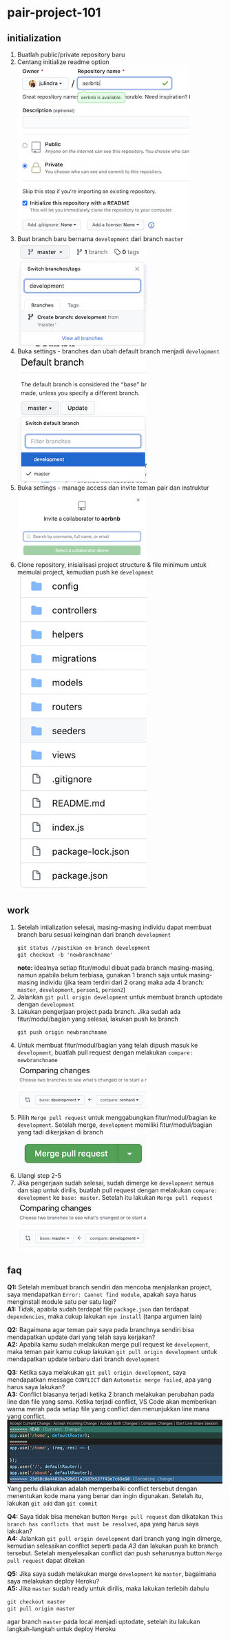 # pair-project-101

## initialization
1. Buatlah public/private repository baru
2. Centang initialize readme option  
	![new-repository](assets/new-repository.png)
3. Buat branch baru bernama `development` dari branch `master`  
	![development-branch](assets/development-branch.png)
4. Buka settings - branches dan ubah default branch menjadi `development`  
	![default-branch](assets/default-branch.png)
5. Buka settings - manage access dan invite teman pair dan instruktur  
	![invite](assets/invite.png)
6. Clone repository, inisialisasi project structure & file minimum untuk memulai project, kemudian push ke `development`  
	![initial](assets/initial.png)

## work
1. Setelah intialization selesai, masing-masing individu dapat membuat branch baru sesuai keinginan dari branch `development`
	```
	git status //pastikan on branch development
	git checkout -b 'newbranchname'
	```
	**note:** idealnya setiap fitur/modul dibuat pada branch masing-masing, namun apabila belum terbiasa, gunakan 1 branch saja untuk masing-masing individu (jika team terdiri dari 2 orang maka ada 4 branch: `master`, `development`, `person1`, `person2`)
2. Jalankan `git pull origin development` untuk membuat branch uptodate dengan `development`
3. Lakukan pengerjaan project pada branch. Jika sudah ada fitur/modul/bagian yang selesai, lakukan push ke branch
	```
	git push origin newbranchname
	```
4. Untuk membuat fitur/modul/bagian yang telah dipush masuk ke `development`, buatlah pull request dengan melakukan `compare: newbranchname`  
	![pull-request](assets/pull-request.png)
5. Pilih `Merge pull request` untuk menggabungkan fitur/modul/bagian ke `development`. Setelah merge, `development` memiliki fitur/modul/bagian yang tadi dikerjakan di branch  
	![merge](assets/merge.png)
6. Ulangi step 2-5
7. Jika pengerjaan sudah selesai, sudah dimerge ke `development` semua dan siap untuk dirilis, buatlah pull request dengan melakukan `compare: development` ke `base: master`. Setelah itu lakukan `Merge pull request`  
	![pull-request-master](assets/pull-request-master.png)

## faq
**Q1:** Setelah membuat branch sendiri dan mencoba menjalankan project, saya mendapatkan `Error: Cannot find module`, apakah saya harus menginstall module satu per satu lagi?  
**A1:** Tidak, apabila sudah terdapat file `package.json` dan terdapat `dependencies`, maka cukup lakukan `npm install` (tanpa argumen lain)

**Q2:** Bagaimana agar teman pair saya pada branchnya sendiri bisa mendapatkan update dari yang telah saya kerjakan?  
**A2:** Apabila kamu sudah melakukan merge pull request ke `development`, maka teman pair kamu cukup lakukan `git pull origin development` untuk mendapatkan update terbaru dari branch `development`

**Q3:** Ketika saya melakukan `git pull origin development`, saya mendapatkan message `CONFLICT` dan `Automatic merge failed`, apa yang harus saya lakukan?  
**A3:** Conflict biasanya terjadi ketika 2 branch melakukan perubahan pada line dan file yang sama. Ketika terjadi conflict, VS Code akan memberikan warna merah pada setiap file yang conflict dan menunjukkan line mana yang conflict.  
	![conflict](assets/conflict.png)  
Yang perlu dilakukan adalah memperbaiki conflict tersebut dengan menentukan kode mana yang benar dan ingin digunakan. Setelah itu, lakukan `git add` dan `git commit`

**Q4:** Saya tidak bisa menekan button `Merge pull request` dan dikatakan `This branch has conflicts that must be resolved`, apa yang harus saya lakukan?  
**A4:** Jalankan `git pull origin development` dari branch yang ingin dimerge, kemudian selesaikan conflict seperti pada *A3* dan lakukan push ke branch tersebut. Setelah menyelesaikan conflict dan push seharusnya button `Merge pull request` dapat ditekan

**Q5:** Jika saya sudah melakukan merge `development` ke `master`, bagaimana saya melakukan deploy Heroku?  
**A5:** Jika `master` sudah ready untuk dirilis, maka lakukan terlebih dahulu
```
git checkout master
git pull origin master
```
agar branch `master` pada local menjadi uptodate, setelah itu lakukan langkah-langkah untuk deploy Heroku